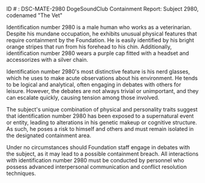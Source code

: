 ID # : DSC-MATE-2980
DogeSoundClub Containment Report: Subject 2980, codenamed "The Vet"

Identification number 2980 is a male human who works as a veterinarian. Despite his mundane occupation, he exhibits unusual physical features that require containment by the Foundation. He is easily identified by his bright orange stripes that run from his forehead to his chin. Additionally, identification number 2980 wears a purple cap fitted with a headset and accessorizes with a silver chain.

Identification number 2980's most distinctive feature is his nerd glasses, which he uses to make acute observations about his environment. He tends to be logical and analytical, often engaging in debates with others for leisure. However, the debates are not always trivial or unimportant, and they can escalate quickly, causing tension among those involved.

The subject's unique combination of physical and personality traits suggest that identification number 2980 has been exposed to a supernatural event or entity, leading to alterations in his genetic makeup or cognitive structure. As such, he poses a risk to himself and others and must remain isolated in the designated containment area.

Under no circumstances should Foundation staff engage in debates with the subject, as it may lead to a possible containment breach. All interactions with identification number 2980 must be conducted by personnel who possess advanced interpersonal communication and conflict resolution techniques.